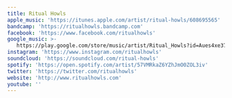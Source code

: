 ```yaml
---
title: Ritual Howls
apple_music: 'https://itunes.apple.com/artist/ritual-howls/608695565'
bandcamp: 'https://ritualhowls.bandcamp.com'
facebook: 'https://www.facebook.com/ritualhowls'
google_music: >-
   https://play.google.com/store/music/artist/Ritual_Howls?id=Aues4xe37rnrxv7vucnq7fafzeq
instagram: 'https://www.instagram.com/ritualhowls'
soundcloud: 'https://soundcloud.com/ritual-howls'
spotify: 'https://open.spotify.com/artist/57VMRkaZ6YZhJmO0ZOL3iv'
twitter: 'https://twitter.com/ritualhowls'
website: 'http://www.ritualhowls.com'
youtube: ''
---
```

